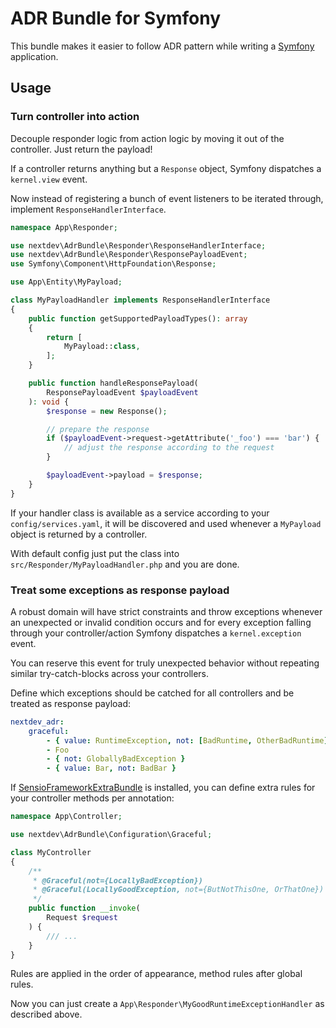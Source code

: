 # ADR Bundle for Symfony

This bundle makes it easier to follow ADR pattern while writing a [Symfony](https://symfony.com) application.


## Usage


### Turn controller into action

Decouple responder logic from action logic by moving it out of the controller. Just return the payload!

If a controller returns anything but a `Response` object, Symfony dispatches a `kernel.view` event.

Now instead of registering a bunch of event listeners to be iterated through, implement `ResponseHandlerInterface`.

```php
namespace App\Responder;

use nextdev\AdrBundle\Responder\ResponseHandlerInterface;
use nextdev\AdrBundle\Responder\ResponsePayloadEvent;
use Symfony\Component\HttpFoundation\Response;

use App\Entity\MyPayload;

class MyPayloadHandler implements ResponseHandlerInterface
{
    public function getSupportedPayloadTypes(): array
    {
        return [
            MyPayload::class,
        ];
    }

    public function handleResponsePayload(
        ResponsePayloadEvent $payloadEvent
    ): void {
        $response = new Response();

        // prepare the response
        if ($payloadEvent->request->getAttribute('_foo') === 'bar') {
            // adjust the response according to the request
        }

        $payloadEvent->payload = $response;
    }
}
```

If your handler class is available as a service according to your `config/services.yaml`,
it will be discovered and used whenever a `MyPayload` object is returned by a controller.

With default config just put the class into `src/Responder/MyPayloadHandler.php` and you are done.


### Treat some exceptions as response payload

A robust domain will have strict constraints and throw exceptions whenever an unexpected or invalid condition occurs
and for every exception falling through your controller/action Symfony dispatches a `kernel.exception` event.

You can reserve this event for truly unexpected behavior without repeating similar try-catch-blocks across your controllers.

Define which exceptions should be catched for all controllers and be treated as response payload:
```yaml
nextdev_adr:
    graceful:
        - { value: RuntimeException, not: [BadRuntime, OtherBadRuntime] }
        - Foo
        - { not: GloballyBadException }
        - { value: Bar, not: BadBar }
```

If [SensioFrameworkExtraBundle](https://symfony.com/doc/current/bundles/SensioFrameworkExtraBundle/index.html) is installed,
you can define extra rules for your controller methods per annotation:
```php
namespace App\Controller;

use nextdev\AdrBundle\Configuration\Graceful;

class MyController
{
    /**
     * @Graceful(not={LocallyBadException})
     * @Graceful(LocallyGoodException, not={ButNotThisOne, OrThatOne})
     */
    public function __invoke(
        Request $request
    ) {
        /// ...
    }
}
```

Rules are applied in the order of appearance, method rules after global rules.

Now you can just create a `App\Responder\MyGoodRuntimeExceptionHandler` as described above.


